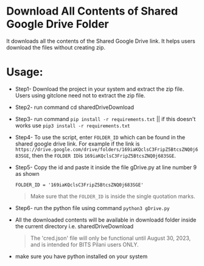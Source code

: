 
# Download All Contents of Shared Google Drive Folder

It downloads all the contents of the Shared Google Drive link. It helps users download the files without creating zip.

# Usage:
- Step1- Download the project in your system and extract the zip file. Users using gitclone need not to extract the zip file. 
- Step2- run command cd sharedDriveDownload
- Step3- run command ```pip install -r requirements.txt``` || if this doesn't works use ```pip3 install -r requirements.txt```
- Step4- To use the script, enter ```FOLDER_ID``` which can be found in the shared google drive link. For example if the link is ```https://drive.google.com/drive/folders/169iaKQclsC3FripZ5BtcsZNQ0j683SGE```, then the ```FOLDER ID```is ```169iaKQclsC3FripZ5BtcsZNQ0j683SGE```.
- Step5- Copy the id and paste it inside the file gDrive.py at line number 9 as shown  
  ```
  FOLDER_ID = '169iaKQclsC3FripZ5BtcsZNQ0j683SGE'
  ```
  > 
  > Make sure that the ```FOLDER_ID``` is inside the single quotation marks.

- Step6- run the python file using command ```python3 gDrive.py```

- All the downloaded contents will be available in downloadd folder inside the current directory i.e. sharedDriveDownload
  > The 'cred.json' file will only be functional until August 30, 2023, and is intended for BITS Pilani users ONLY.
- make sure you have python installed on your system
